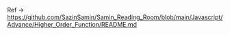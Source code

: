 Ref -> https://github.com/SazinSamin/Samin_Reading_Room/blob/main/Javascript/Advance/Higher_Order_Function/README.md
